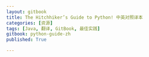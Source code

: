 ```yaml
---
layout: gitbook
title: The Hitchhiker’s Guide to Python! 中英对照译本
categories: [资源]
tags: [Java, 翻译, GitBook, 最佳实践]
gitbook: python-guide-zh
published: True

---
```

